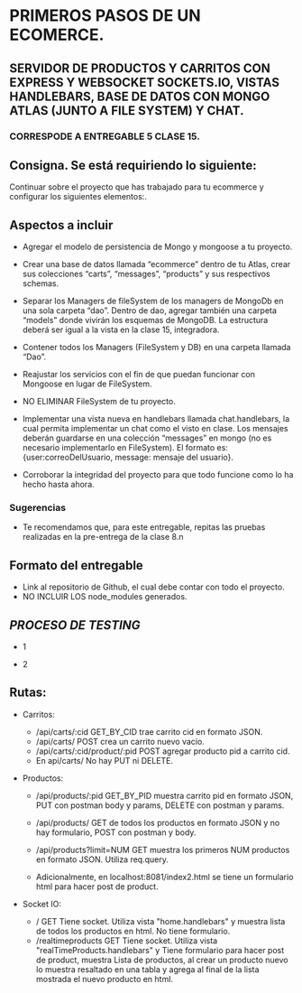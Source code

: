 
 
# PRIMEROS PASOS DE UN ECOMERCE.
##  SERVIDOR DE PRODUCTOS Y CARRITOS CON EXPRESS Y WEBSOCKET SOCKETS.IO, VISTAS HANDLEBARS, BASE DE DATOS CON MONGO ATLAS (JUNTO A FILE SYSTEM) Y CHAT.
### CORRESPODE A ENTREGABLE 5 CLASE 15.

## Consigna. Se está requiriendo lo siguiente:

Continuar sobre el proyecto que has trabajado para tu ecommerce y configurar los siguientes elementos:.

## Aspectos a incluir

- Agregar el modelo de persistencia de Mongo y mongoose a tu proyecto. 

- Crear una base de datos llamada “ecommerce” dentro de tu Atlas, crear sus colecciones “carts”, “messages”, “products” y sus respectivos schemas.

- Separar los Managers de fileSystem de los managers de MongoDb en una sola carpeta “dao”. Dentro de dao, agregar también una carpeta “models” donde vivirán los esquemas de MongoDB. La estructura deberá ser igual a la vista en la clase 15, integradora.

- Contener todos los Managers (FileSystem y DB) en una carpeta llamada “Dao”.

- Reajustar los servicios con el fin de que puedan funcionar con Mongoose en lugar de FileSystem.

- NO ELIMINAR FileSystem de tu proyecto.

- Implementar una vista nueva en handlebars llamada chat.handlebars, la cual permita implementar un chat como el visto en clase. Los mensajes deberán guardarse en una colección “messages” en mongo (no es necesario implementarlo en FileSystem). El formato es:  {user:correoDelUsuario, message: mensaje del usuario}.

- Corroborar la integridad del proyecto para que todo funcione como lo ha hecho hasta ahora.


### Sugerencias

- Te recomendamos que, para este entregable, repitas las pruebas realizadas en la pre-entrega de la clase 8.n


## Formato del entregable

- Link al repositorio de Github, el cual debe contar con todo el proyecto.
- NO INCLUIR LOS node_modules generados.

## *PROCESO DE TESTING*

- 1

- 2

## Rutas:

- Carritos:
    - /api/carts/:cid   GET_BY_CID  trae carrito cid en formato JSON.
    - /api/carts/   POST crea un carrito nuevo vacío.
    - /api/carts/:cid/product/:pid  POST agregar producto pid a carrito cid.
    - En api/carts/  No hay PUT ni DELETE.

- Productos:
    - /api/products/:pid GET_BY_PID muestra carrito pid en formato JSON, PUT con postman body y params, DELETE con postman y params.
    - /api/products/ GET de todos los productos en formato JSON y no hay formulario, POST con postman y body.
    - /api/products?limit=NUM GET muestra los primeros NUM productos en formato JSON. Utiliza req.query.

    - Adicionalmente, en localhost:8081/index2.html se tiene un formulario html para hacer post de product.

- Socket IO:
    - /    GET    Tiene socket. Utiliza vista "home.handlebars" y muestra lista de todos los productos en html. No tiene formulario.
    - /realtimeproducts  GET   Tiene socket. Utiliza vista "realTimeProducts.handlebars" y Tiene formulario para hacer post de product, muestra Lista de productos, al crear un producto nuevo lo muestra resaltado en una tabla y agrega al final de la lista mostrada el nuevo producto en html.
